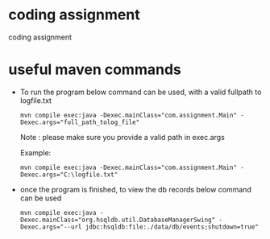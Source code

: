 # coding assignment
coding assignment


# useful maven commands

- To run the program below command can be used, with a valid fullpath to logfile.txt
  
  `mvn compile exec:java -Dexec.mainClass="com.assignment.Main" -Dexec.args="full_path_tolog_file"`
  
  Note : please make sure you provide a valid path in exec.args
  
  Example:
  
  `mvn compile exec:java -Dexec.mainClass="com.assignment.Main" -Dexec.args="C:\logfile.txt"`

- once the program is finished, to view the db records below command can be used 
  
  `mvn compile exec:java -Dexec.mainClass="org.hsqldb.util.DatabaseManagerSwing" -Dexec.args="--url jdbc:hsqldb:file:./data/db/events;shutdown=true"`
